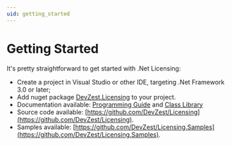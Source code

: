 ```yaml
---
uid: getting_started
---
```


# Getting Started

It's pretty straightforward to get started with .Net Licensing:

- Create a project in Visual Studio or other IDE, targeting .Net Framework 3.0 or later;
- Add nuget package [DevZest.Licensing](https://www.nuget.org/packages/DevZest.Licensing/) to your project.
- Documentation available: [Programming Guide](xref:getting_started) and [Class Library](xref:DevZest.Licensing)
- Source code available: [https://github.com/DevZest/Licensing](https://github.com/DevZest/Licensing).
- Samples available: [https://github.com/DevZest/Licensing.Samples](https://github.com/DevZest/Licensing.Samples).